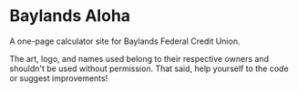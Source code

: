 # Baylands Aloha

A one-page calculator site for Baylands Federal Credit Union.

The art, logo, and names used belong to their respective owners and shouldn't be used without permission. That said, help yourself to the code or suggest improvements!

